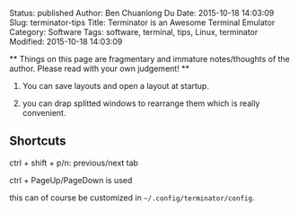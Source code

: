 Status: published
Author: Ben Chuanlong Du
Date: 2015-10-18 14:03:09
Slug: terminator-tips
Title: Terminator is an Awesome Terminal Emulator
Category: Software
Tags: software, terminal, tips, Linux, terminator
Modified: 2015-10-18 14:03:09

**
Things on this page are fragmentary and immature notes/thoughts of the author. 
Please read with your own judgement!
**
 

1. You can save layouts and open a layout at startup.

2. you can drap splitted windows to rearrange them which is really convenient.

## Shortcuts

ctrl + shift + p/n: previous/next tab

ctrl + PageUp/PageDown is used

this can of course be customized in `~/.config/terminator/config`.

